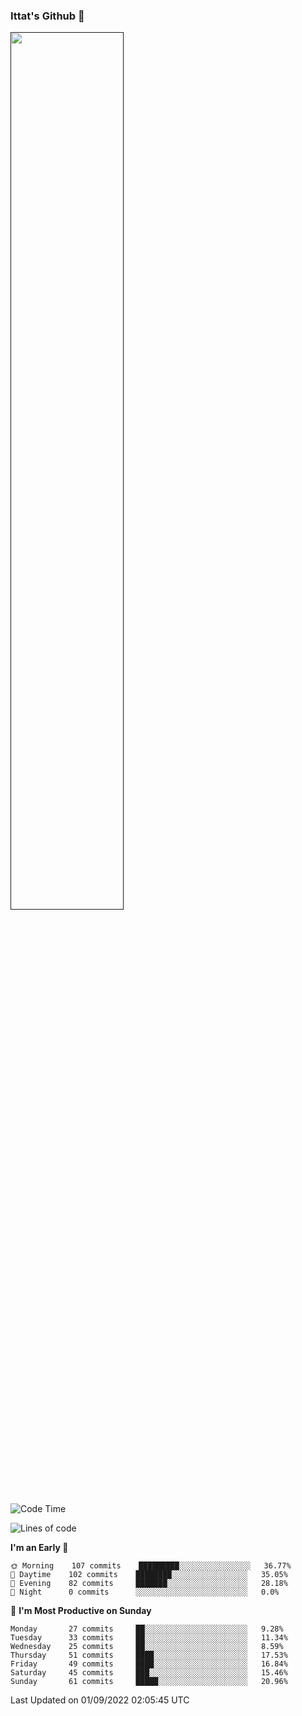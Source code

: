 ### Ittat's Github 👋

<a href="">
  <img align="center" src="https://github-readme-stats.vercel.app/api?username=ittat&hide_border=true&show_icons=true&count_private=true&theme=graywhite"  width="60%"/>
</a>


<!--START_SECTION:waka-->
![Code Time](http://img.shields.io/badge/Code%20Time-105%20hrs%2017%20mins-blue)

![Lines of code](https://img.shields.io/badge/From%20Hello%20World%20I%27ve%20Written-557%20Thousand%20lines%20of%20code-blue)

**I'm an Early 🐤** 

```text
🌞 Morning    107 commits    █████████░░░░░░░░░░░░░░░░   36.77% 
🌆 Daytime    102 commits    ████████░░░░░░░░░░░░░░░░░   35.05% 
🌃 Evening    82 commits     ███████░░░░░░░░░░░░░░░░░░   28.18% 
🌙 Night      0 commits      ░░░░░░░░░░░░░░░░░░░░░░░░░   0.0%

```
📅 **I'm Most Productive on Sunday** 

```text
Monday       27 commits     ██░░░░░░░░░░░░░░░░░░░░░░░   9.28% 
Tuesday      33 commits     ██░░░░░░░░░░░░░░░░░░░░░░░   11.34% 
Wednesday    25 commits     ██░░░░░░░░░░░░░░░░░░░░░░░   8.59% 
Thursday     51 commits     ████░░░░░░░░░░░░░░░░░░░░░   17.53% 
Friday       49 commits     ████░░░░░░░░░░░░░░░░░░░░░   16.84% 
Saturday     45 commits     ███░░░░░░░░░░░░░░░░░░░░░░   15.46% 
Sunday       61 commits     █████░░░░░░░░░░░░░░░░░░░░   20.96%

```



 Last Updated on 01/09/2022 02:05:45 UTC
<!--END_SECTION:waka-->



<!--
**ittat/ittat** is a ✨ _special_ ✨ repository because its `README.md` (this file) appears on your GitHub profile.

Here are some ideas to get you started:

- 🔭 I’m currently working on ...
- 🌱 I’m currently learning ...
- 👯 I’m looking to collaborate on ...
- 🤔 I’m looking for help with ...
- 💬 Ask me about ...
- 📫 How to reach me: ...
- 😄 Pronouns: ...
- ⚡ Fun fact: ...

    technologies: {
        mobileApp: ["Android App"],
        frontEnd: {
            js: ["Vue", "Nuxt"],
            css: ["materialize", "vuetify", "bootstrap"]
        },
        backEnd: {
            js: ["node", "express", "SuiteScript"],
            python: ["flask"]
        },
        devOps: ["AWS", "Docker🐳", "Route53", "Nginx"],
        databases: ["mongo", "MySql", "sqlite"],
        misc: ["Firebase", "Socket.IO", "selenium", "open-cv", "php", "SuiteApp"]
    },
-->
